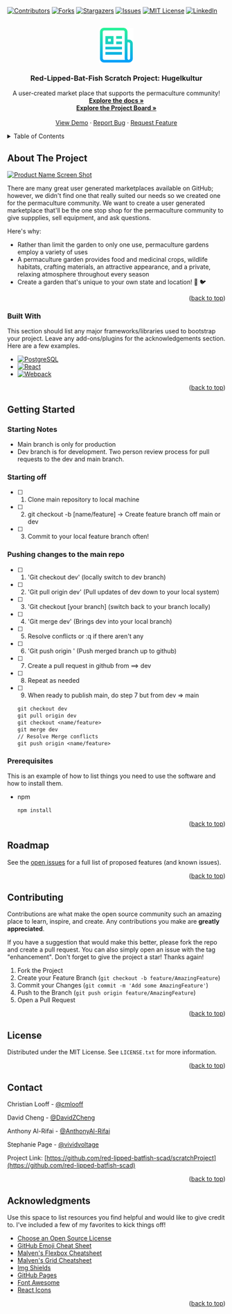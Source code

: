 <!-- Improved compatibility of back to top link: See: https://github.com/othneildrew/Best-README-Template/pull/73 -->
<a name="readme-top"></a>
<!--
*** Thanks for checking out the Red-Lipped-Batfish Scratch Project. If you have a suggestion
*** that would make this better, please fork the repo and create a pull request
*** or simply open an issue with the tag "enhancement".
*** Don't forget to give the project a star!
*** Thanks again! Now go create something AMAZING! :D
-->



<!-- PROJECT SHIELDS -->
<!--
*** I'm using markdown "reference style" links for readability.
*** Reference links are enclosed in brackets [ ] instead of parentheses ( ).
*** See the bottom of this document for the declaration of the reference variables
*** for contributors-url, forks-url, etc. This is an optional, concise syntax you may use.
*** https://www.markdownguide.org/basic-syntax/#reference-style-links
-->
[![Contributors][contributors-shield]][contributors-url]
[![Forks][forks-shield]][forks-url]
[![Stargazers][stars-shield]][stars-url]
[![Issues][issues-shield]][issues-url]
[![MIT License][license-shield]][license-url]
[![LinkedIn][linkedin-shield]][linkedin-url]



<!-- PROJECT LOGO -->
<br />
<div align="center">
  <a href="https://github.com/red-lipped-batfish-scad/scratchProject">
    <img src="images/logo.png" alt="Logo" width="80" height="80">
  </a>

  <h3 align="center">Red-Lipped-Bat-Fish Scratch Project: Hugelkultur</h3>

  <p align="center">
    A user-created market place that supports the permaculture community!
    <br />
    <a href="https://github.com/red-lipped-batfish-scad/scratchProject"><strong>Explore the docs »</strong></a>
    <br />
    <a href="https://github.com/orgs/red-lipped-batfish-scad/projects/1/views/1"><strong>Explore the Project Board »</strong></a>
    <br />
    <br />
    <a href="https://github.com/red-lipped-batfish-scad/scratchProject">View Demo</a>
    ·
    <a href="https://github.com/red-lipped-batfish-scad/scratchProject/issues">Report Bug</a>
    ·
    <a href="https://github.com/red-lipped-batfish-scad/scratchProject/issues">Request Feature</a>
  </p>
</div>



<!-- TABLE OF CONTENTS -->
<details>
  <summary>Table of Contents</summary>
  <ol>
    <li>
      <a href="#about-the-project">About The Project</a>
      <ul>
        <li><a href="#built-with">Built With</a></li>
      </ul>
    </li>
    <li>
      <a href="#getting-started">Getting Started</a>
      <ul>
        <li><a href="#prerequisites">Prerequisites</a></li>
      </ul>
    </li>
    <li><a href="#roadmap">Roadmap</a></li>
    <li><a href="#contributing">Contributing</a></li>
    <li><a href="#license">License</a></li>
    <li><a href="#contact">Contact</a></li>
    <li><a href="#acknowledgments">Acknowledgments</a></li>
  </ol>
</details>



<!-- ABOUT THE PROJECT -->
## About The Project

[![Product Name Screen Shot][product-screenshot]](https://example.com)

There are many great user generated marketplaces available on GitHub; however, we didn't find one that really suited our needs so we created one for the permaculture community. We want to create a user generated marketplace that'll be the one stop shop for the permaculture community to give suppplies, sell equipment, and ask questions.

Here's why:
* Rather than limit the garden to only one use, permaculture gardens employ a variety of uses
* A permaculture garden provides food and medicinal crops, wildlife habitats, crafting materials, an attractive appearance, and a private, relaxing atmosphere throughout every season
* Create a garden that's unique to your own state and location! 🌳 🐦

<p align="right">(<a href="#readme-top">back to top</a>)</p>



### Built With

This section should list any major frameworks/libraries used to bootstrap your project. Leave any add-ons/plugins for the acknowledgements section. Here are a few examples.

* [![PostgreSQL][ElephantSQL]][ElephantSQL-url]
* [![React][React.js]][React-url]
* [![Webpack][Webpack]][Webpack-url]

<p align="right">(<a href="#readme-top">back to top</a>)</p>



<!-- GETTING STARTED -->
## Getting Started

### Starting Notes
- Main branch is only for production
- Dev branch is for development. Two person review process for pull requests to the dev and main branch.

### Starting off
- [ ] 1. Clone main repository to local machine
- [ ] 2. git checkout -b [name/feature] -> Create feature branch off main or dev
- [ ] 3. Commit to your local feature branch often!

### Pushing changes to the main repo
- [ ] 1. 'Git checkout dev' (locally switch to dev branch)
- [ ] 2. 'Git pull origin dev' (Pull updates of dev down to your local system)
- [ ] 3. 'Git checkout [your branch] (switch back to your branch locally)
- [ ] 4. 'Git merge dev' (Brings dev into your local branch)
- [ ] 5. Resolve conflicts or :q if there aren't any
- [ ] 6. 'Git push origin <your branch>' (Push merged branch up to github)
- [ ] 7. Create a pull request in github from <your branch> ==> dev
- [ ] 8. Repeat as needed
- [ ] 9. When ready to publish main, do step 7 but from dev => main
  ```
  git checkout dev
  git pull origin dev
  git checkout <name/feature>
  git merge dev
  // Resolve Merge conflicts
  git push origin <name/feature>
  ```

### Prerequisites

This is an example of how to list things you need to use the software and how to install them.
* npm
  ```sh
  npm install 
<!--   ```

### Installation

_Below is an example of how you can instruct your audience on installing and setting up your app. This template doesn't rely on any external dependencies or services._

1. Get a free API Key at [https://example.com](https://example.com)
2. Clone the repo
   ```sh
   git clone https://github.com/your_username_/Project-Name.git
   ```
3. Install NPM packages
   ```sh
   npm install
   ```
4. Enter your API in `config.js`
   ```js
   const API_KEY = 'ENTER YOUR API';
   ``` -->

<p align="right">(<a href="#readme-top">back to top</a>)</p>



<!-- USAGE EXAMPLES -->
<!-- ## Usage

Use this space to show useful examples of how a project can be used. Additional screenshots, code examples and demos work well in this space. You may also link to more resources.

_For more examples, please refer to the [Documentation](https://example.com)_

<p align="right">(<a href="#readme-top">back to top</a>)</p>
 -->


<!-- ROADMAP -->
## Roadmap
<!-- 
- [x] Add Changelog
- [x] Add back to top links
- [ ] Add Additional Templates w/ Examples
- [ ] Add "components" document to easily copy & paste sections of the readme
- [ ] Multi-language Support
    - [ ] Chinese
    - [ ] Spanish -->

See the [open issues](https://github.com/red-lipped-batfish-scad/scratchProject/issues) for a full list of proposed features (and known issues).

<p align="right">(<a href="#readme-top">back to top</a>)</p>



<!-- CONTRIBUTING -->
## Contributing

Contributions are what make the open source community such an amazing place to learn, inspire, and create. Any contributions you make are **greatly appreciated**.

If you have a suggestion that would make this better, please fork the repo and create a pull request. You can also simply open an issue with the tag "enhancement".
Don't forget to give the project a star! Thanks again!

1. Fork the Project
2. Create your Feature Branch (`git checkout -b feature/AmazingFeature`)
3. Commit your Changes (`git commit -m 'Add some AmazingFeature'`)
4. Push to the Branch (`git push origin feature/AmazingFeature`)
5. Open a Pull Request

<p align="right">(<a href="#readme-top">back to top</a>)</p>



<!-- LICENSE -->
## License

Distributed under the MIT License. See `LICENSE.txt` for more information.

<p align="right">(<a href="#readme-top">back to top</a>)</p>



<!-- CONTACT -->
## Contact

Christian Looff - [@cmlooff](https://github.com/cmlooff)

David Cheng - [@DavidZCheng](https://github.com/DavidZCheng)

Anthony Al-Rifai - [@AnthonyAl-Rifai](https://github.com/AnthonyAl-Rifai)

Stephanie Page - [@vividvoltage](https://github.com/vividvoltage)

Project Link: [https://github.com/red-lipped-batfish-scad/scratchProject](https://github.com/red-lipped-batfish-scad)

<p align="right">(<a href="#readme-top">back to top</a>)</p>



<!-- ACKNOWLEDGMENTS -->
## Acknowledgments

Use this space to list resources you find helpful and would like to give credit to. I've included a few of my favorites to kick things off!

* [Choose an Open Source License](https://choosealicense.com)
* [GitHub Emoji Cheat Sheet](https://www.webpagefx.com/tools/emoji-cheat-sheet)
* [Malven's Flexbox Cheatsheet](https://flexbox.malven.co/)
* [Malven's Grid Cheatsheet](https://grid.malven.co/)
* [Img Shields](https://shields.io)
* [GitHub Pages](https://pages.github.com)
* [Font Awesome](https://fontawesome.com)
* [React Icons](https://react-icons.github.io/react-icons/search)

<p align="right">(<a href="#readme-top">back to top</a>)</p>



<!-- MARKDOWN LINKS & IMAGES -->
<!-- https://www.markdownguide.org/basic-syntax/#reference-style-links -->
[contributors-shield]: https://img.shields.io/github/contributors/red-lipped-batfish-scad/scratchProject.svg?style=for-the-badge
[contributors-url]: https://github.com/red-lipped-batfish-scad/scratchProject/graphs/contributors
[forks-shield]: https://img.shields.io/github/forks/red-lipped-batfish-scad/scratchProject.svg?style=for-the-badge
[forks-url]: https://github.com/red-lipped-batfish-scad/scratchProject/network/members
[stars-shield]: https://img.shields.io/github/stars/red-lipped-batfish-scad/scratchProject.svg?style=for-the-badge
[stars-url]: https://github.com/red-lipped-batfish-scad/scratchProject/stargazers
[issues-shield]: https://img.shields.io/github/issues/red-lipped-batfish-scad/scratchProject.svg?style=for-the-badge
[issues-url]: https://github.com/red-lipped-batfish-scad/scratchProject/issues
[license-shield]: https://img.shields.io/github/license/red-lipped-batfish-scad/scratchProject.svg?style=for-the-badge
[license-url]: https://github.com/red-lipped-batfish-scad/scratchProject/blob/master/LICENSE.txt

[linkedin-shield]: https://img.shields.io/badge/-LinkedIn-black.svg?style=for-the-badge&logo=linkedin&colorB=555
[linkedin-url]: https://www.linkedin.com/in/christian-looff/

[product-screenshot]: images/screeenshot.png

<!-- Library oof badges -->
[Next.js]: https://img.shields.io/badge/next.js-000000?style=for-the-badge&logo=nextdotjs&logoColor=white
[Next-url]: https://nextjs.org/
[Vue.js]: https://img.shields.io/badge/Vue.js-35495E?style=for-the-badge&logo=vuedotjs&logoColor=4FC08D
[Vue-url]: https://vuejs.org/
[Angular.io]: https://img.shields.io/badge/Angular-DD0031?style=for-the-badge&logo=angular&logoColor=white
[Angular-url]: https://angular.io/
[Svelte.dev]: https://img.shields.io/badge/Svelte-4A4A55?style=for-the-badge&logo=svelte&logoColor=FF3E00
[Svelte-url]: https://svelte.dev/
[Laravel.com]: https://img.shields.io/badge/Laravel-FF2D20?style=for-the-badge&logo=laravel&logoColor=white
[Laravel-url]: https://laravel.com
[Bootstrap.com]: https://img.shields.io/badge/Bootstrap-563D7C?style=for-the-badge&logo=bootstrap&logoColor=white
[Bootstrap-url]: https://getbootstrap.com
[JQuery.com]: https://img.shields.io/badge/jQuery-0769AD?style=for-the-badge&logo=jquery&logoColor=white
[JQuery-url]: https://jquery.com 

[React.js]: https://img.shields.io/badge/React-20232A?style=for-the-badge&logo=react&logoColor=61DAFB
[React-url]: https://reactjs.org/
[ReactRouter]: https://img.shields.io/badge/React_Router-CA4245?style=for-the-badge&logo=react-router&logoColor=white
[MongoDB]: https://img.shields.io/badge/MongoDB-4EA94B?style=for-the-badge&logo=mongodb&logoColor=white
[MongoDB-url]: https://www.mongodb.com/
[ElephantSQL]: https://img.shields.io/badge/PostgreSQL-316192?style=for-the-badge&logo=postgresql&logoColor=white
[ElephantSQL-url]: https://www.elephantsql.com/
[Webpack]: https://img.shields.io/badge/webpack-%238DD6F9.svg?style=for-the-badge&logo=webpack&logoColor=black
[Webpack-url]: https://webpack.js.org/plugins/html-webpack-plugin/
